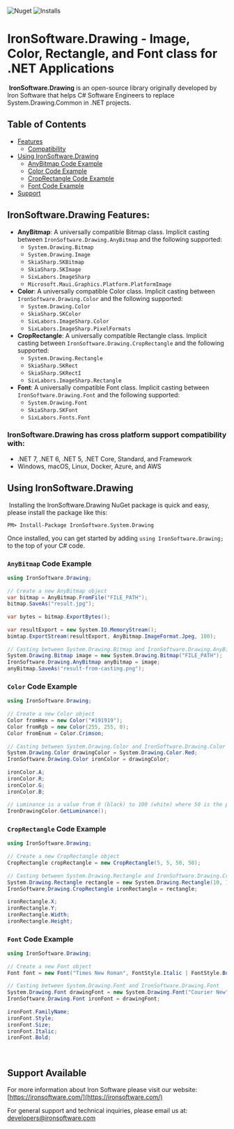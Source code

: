 ![Nuget](https://img.shields.io/nuget/v/IronSoftware.System.Drawing?color=informational&label=latest)  ![Installs](https://img.shields.io/nuget/dt/IronSoftware.System.Drawing?color=informational&label=installs&logo=nuget)
# IronSoftware.Drawing - Image, Color, Rectangle, and Font class for .NET Applications
​
**IronSoftware.Drawing** is an open-source library originally developed by Iron Software that helps C# Software Engineers to replace System.Drawing.Common in .NET projects.
​
## Table of Contents

- [Features](#ironsoftwaredrawing-features)
  - [Compatibility](#ironsoftwaredrawing-has-cross-platform-support-compatibility-with)
- [Using IronSoftware.Drawing](#using-ironsoftwaredrawing)
  - [AnyBitmap Code Example](#anybitmap-code-example)
  - [Color Code Example](#color-code-example)
  - [CropRectangle Code Example](#croprectangle-code-example)
  - [Font Code Example](#font-code-example)
- [Support](#support-available)

## IronSoftware.Drawing Features:
- **AnyBitmap**: A universally compatible Bitmap class. Implicit casting between `IronSoftware.Drawing.AnyBitmap` and the following supported:
  - `System.Drawing.Bitmap`
  - `System.Drawing.Image`
  - `SkiaSharp.SKBitmap`
  - `SkiaSharp.SKImage`
  - `SixLabors.ImageSharp`
  - `Microsoft.Maui.Graphics.Platform.PlatformImage`
- **Color**: A universally compatible Color class. Implicit casting between `IronSoftware.Drawing.Color` and the following supported:
  - `System.Drawing.Color`
  - `SkiaSharp.SKColor`
  - `SixLabors.ImageSharp.Color`
  - `SixLabors.ImageSharp.PixelFormats`
- **CropRectangle**: A universally compatible Rectangle class. Implicit casting between `IronSoftware.Drawing.CropRectangle` and the following supported:
  - `System.Drawing.Rectangle`
  - `SkiaSharp.SKRect`
  - `SkiaSharp.SKRectI`
  - `SixLabors.ImageSharp.Rectangle`
- **Font**: A universally compatible Font class. Implicit casting between `IronSoftware.Drawing.Font` and the following supported:
  - `System.Drawing.Font`
  - `SkiaSharp.SKFont`
  - `SixLabors.Fonts.Font`
​
### IronSoftware.Drawing has cross platform support compatibility with:
- .NET 7, .NET 6, .NET 5, .NET Core, Standard, and Framework
- Windows, macOS, Linux, Docker, Azure, and AWS
​
## Using IronSoftware.Drawing
​
Installing the IronSoftware.Drawing NuGet package is quick and easy, please install the package like this:
```
PM> Install-Package IronSoftware.System.Drawing
```
Once installed, you can get started by adding `using IronSoftware.Drawing;` to the top of your C# code.
### `AnyBitmap` Code Example
```csharp
using IronSoftware.Drawing;
​
// Create a new AnyBitmap object
var bitmap = AnyBitmap.FromFile("FILE_PATH");
bitmap.SaveAs("result.jpg");
​
var bytes = bitmap.ExportBytes();
​
var resultExport = new System.IO.MemoryStream();
bimtap.ExportStream(resultExport, AnyBitmap.ImageFormat.Jpeg, 100);
​
// Casting between System.Drawing.Bitmap and IronSoftware.Drawing.AnyBitmap
System.Drawing.Bitmap image = new System.Drawing.Bitmap("FILE_PATH");
IronSoftware.Drawing.AnyBitmap anyBitmap = image;
anyBitmap.SaveAs("result-from-casting.png");
```
### `Color` Code Example
```csharp
using IronSoftware.Drawing;
​
// Create a new Color object
Color fromHex = new Color("#191919");
Color fromRgb = new Color(255, 255, 0);
Color fromEnum = Color.Crimson;
​
// Casting between System.Drawing.Color and IronSoftware.Drawing.Color
System.Drawing.Color drawingColor = System.Drawing.Color.Red;
IronSoftware.Drawing.Color ironColor = drawingColor;
​
ironColor.A;
ironColor.R;
ironColor.G;
ironColor.B;
​
// Luminance is a value from 0 (black) to 100 (white) where 50 is the perceptual "middle grey"
IronDrawingColor.GetLuminance();
```
### `CropRectangle` Code Example
```csharp
using IronSoftware.Drawing;
​
// Create a new CropRectangle object
CropRectangle cropRectangle = new CropRectangle(5, 5, 50, 50);
​
// Casting between System.Drawing.Rectangle and IronSoftware.Drawing.CropRectangle
System.Drawing.Rectangle rectangle = new System.Drawing.Rectangle(10, 10, 150, 150);
IronSoftware.Drawing.CropRectangle ironRectangle = rectangle;
​
ironRectangle.X;
ironRectangle.Y;
ironRectangle.Width;
ironRectangle.Height;
```
### `Font` Code Example
```csharp
using IronSoftware.Drawing;
​
// Create a new Font object
Font font = new Font("Times New Roman", FontStyle.Italic | FontStyle.Bold, 30);
​
// Casting between System.Drawing.Font and IronSoftware.Drawing.Font
System.Drawing.Font drawingFont = new System.Drawing.Font("Courier New", 30);
IronSoftware.Drawing.Font ironFont = drawingFont;
​
ironFont.FamilyName;
ironFont.Style;
ironFont.Size;
ironFont.Italic;
ironFont.Bold;
```
​
## Support Available

For more information about Iron Software please visit our website: [https://ironsoftware.com/](https://ironsoftware.com/)

For general support and technical inquiries, please email us at: developers@ironsoftware.com
